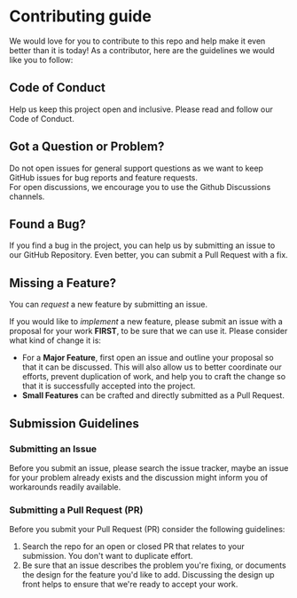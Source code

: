 # Contributing guide

We would love for you to contribute to this repo and help make it even better than it is today!
As a contributor, here are the guidelines we would like you to follow:

## Code of Conduct

Help us keep this project open and inclusive. Please read and follow our Code of Conduct.

## Got a Question or Problem?

Do not open issues for general support questions as we want to keep GitHub issues for bug reports and feature requests.  
For open discussions, we encourage you to use the Github Discussions channels.

## Found a Bug?

If you find a bug in the project, you can help us by submitting an issue to our GitHub Repository.
Even better, you can submit a Pull Request with a fix.

## Missing a Feature?

You can _request_ a new feature by submitting an issue.

If you would like to _implement_ a new feature, please submit an issue with a proposal for your work **FIRST**, to be sure that we can use it.
Please consider what kind of change it is:

- For a **Major Feature**, first open an issue and outline your proposal so that it can be
  discussed. This will also allow us to better coordinate our efforts, prevent duplication of work,
  and help you to craft the change so that it is successfully accepted into the project.
- **Small Features** can be crafted and directly submitted as a Pull Request.

## Submission Guidelines

### Submitting an Issue

Before you submit an issue, please search the issue tracker, maybe an issue for your problem already exists and the discussion might inform you of workarounds readily available.

### Submitting a Pull Request (PR)

Before you submit your Pull Request (PR) consider the following guidelines:

1. Search the repo for an open or closed PR that relates to your submission. You don't want to duplicate effort.
1. Be sure that an issue describes the problem you're fixing, or documents the design for the feature you'd like to add.
   Discussing the design up front helps to ensure that we're ready to accept your work.
